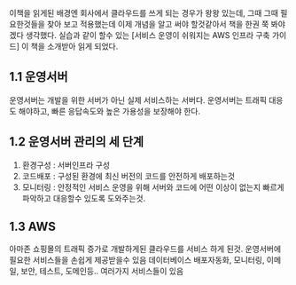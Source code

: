이책을 읽게된 배경엔 회사에서 클라우드를 쓰게 되는 경우가 왕왕 있는데, 그때 그때 필요한것들을 찾아 보고 적용했는데 이제 개념을 알고 써야 할것같아서 책을 한권 쭉 봐야겠다 생각했다.
실습과 같이 할수 있는 [서비스 운영이 쉬워지는 AWS 인프라 구축 가이드] 이 책을 소개받아 읽게 되었다.

## 1.1 운영서버
운영서버는 개발을 위한 서버가 아닌 실제 서비스하는 서버다. 운영서버는 트래픽 대응도 해야하고, 빠른 응답속도와 높은 가용성을 보장해야 한다.
## 1.2 운영서버 관리의 세 단계 
1. 환경구성 : 서버인프라 구성
2. 코드배포 : 구성된 환경에 최신 버전의 코드를 안전하게 배포하는것
3. 모니터링 : 안정적인 서비스 운영을 위해 서버와 코드에 어떤 이상이 없는지 빠르게 파악하고 대응할수 있도록 도와주는것.
## 1.3 AWS
아마존 쇼핑몰의 트래픽 증가로 개발하게된 클라우드를 서비스 하게 된것.
운영서버에 필요한 서비스들을 손쉽게 제공받을수 있음
데이터베이스 배포자동화, 모니터링, 이메일, 보안, 테스트, 도메인등.. 여러가지 서비스들이 있음

#### 

